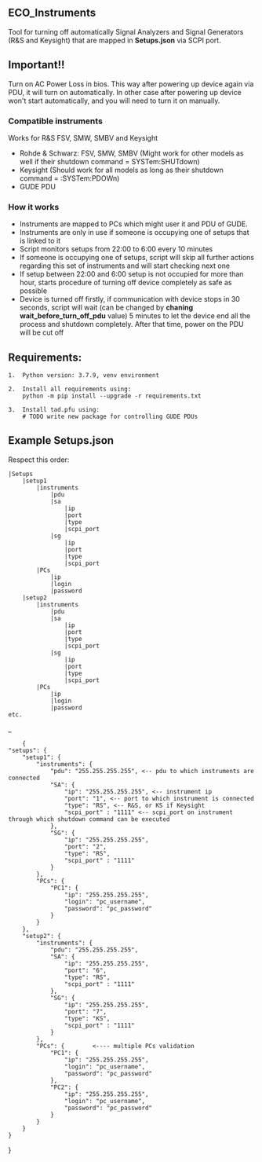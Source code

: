 ## ECO_Instruments
Tool for turning off automatically Signal Analyzers and Signal Generators (R&S and Keysight) that are mapped in <b>Setups.json</b>
via SCPI port.

## Important!!
Turn on AC Power Loss in bios. This way after powering up device again via PDU, it will turn on automatically.
In other case after powering up device won't start automatically, and you will need to turn it on manually.

### Compatible instruments
Works for R&S FSV, SMW, SMBV and Keysight
- Rohde & Schwarz: FSV, SMW, SMBV (Might work for other models as well if their shutdown command = SYSTem:SHUTdown)
- Keysight (Should work for all models as long as their shutdown command = :SYSTem:PDOWn)
- GUDE PDU

### How it works
- Instruments are mapped to PCs which might user it and PDU of GUDE.
- Instruments are only in use if someone is occupying one of setups that is linked to it
- Script monitors setups from 22:00 to 6:00 every 10 minutes
- If someone is occupying one of setups, script will skip all further actions regarding this set of instruments and will start checking next one
- If setup between 22:00 and 6:00 setup is not occupied for more than hour, starts procedure of turning off device completely as safe as possible
- Device is turned off firstly, if communication with device stops in 30 seconds, script will wait (can be changed by <b>chaning wait_before_turn_off_pdu</b> 
 value) 5 minutes to let the device end all the process and shutdown completely. After that time, power on the PDU will be cut off

## Requirements:

    1.  Python version: 3.7.9, venv environment
    
    2.  Install all requirements using:
        python -m pip install --upgrade -r requirements.txt
    
    3.  Install tad.pfu using:
        # TODO write new package for controlling GUDE PDUs

## Example Setups.json

Respect this order:

    |Setups
        |setup1
            |instruments
                |pdu
                |sa
                    |ip
                    |port
                    |type
                    |scpi_port
                |sg
                    |ip
                    |port
                    |type
                    |scpi_port
            |PCs
                |ip
                |login
                |password
        |setup2
            |instruments
                |pdu
                |sa
                    |ip
                    |port
                    |type
                    |scpi_port
                |sg
                    |ip
                    |port
                    |type
                    |scpi_port
            |PCs
                |ip
                |login
                |password
    etc.

_

        {
	"setups": {
		"setup1": {
			"instruments": {
				"pdu": "255.255.255.255", <-- pdu to which instruments are connected
				"SA": {
					"ip": "255.255.255.255", <-- instrument ip
					"port": "1", <-- port to which instrument is connected
					"type": "RS", <-- R&S, or KS if Keysight
					"scpi_port" : "1111" <-- scpi_port on instrument through which shutdown command can be executed
				},
				"SG": {
					"ip": "255.255.255.255",
					"port": "2",
					"type": "RS",
					"scpi_port" : "1111"
				}
			},
			"PCs": {
				"PC1": {
					"ip": "255.255.255.255",
					"login": "pc_username",
					"password": "pc_password"
				}
			}
		},
		"setup2": {
			"instruments": {
				"pdu": "255.255.255.255",
				"SA": {
					"ip": "255.255.255.255",
					"port": "6",
					"type": "RS",
					"scpi_port" : "1111"
				},
				"SG": {
					"ip": "255.255.255.255",
					"port": "7",
					"type": "KS",
					"scpi_port" : "1111"
				}
			},
			"PCs": {        <---- multiple PCs validation
				"PC1": {
					"ip": "255.255.255.255",
					"login": "pc_username",
					"password": "pc_password"
				},
				"PC2": {
					"ip": "255.255.255.255",
					"login": "pc_username",
					"password": "pc_password"
				}
			}
		}
	}
}